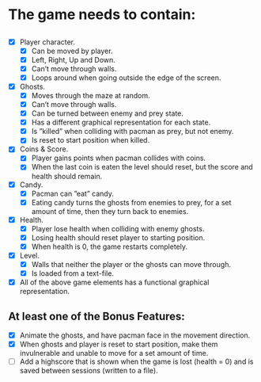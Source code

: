 # The game needs to contain:
## 
- [x] Player character.
    - [x] Can be moved by player.
    - [x] Left, Right, Up and Down.
    - [x] Can’t move through walls.
    - [x] Loops around when going outside the edge of the screen.
- [x] Ghosts.
    - [x] Moves through the maze at random.
    - [x] Can’t move through walls.
    - [x] Can be turned between enemy and prey state.
    - [x] Has a different graphical representation for each state.
    - [x] Is ”killed” when colliding with pacman as prey, but not enemy.
    - [x] Is reset to start position when killed.
- [x] Coins & Score.
    - [x] Player gains points when pacman collides with coins.
    - [x] When the last coin is eaten the level should reset, but the score and health should remain.
- [x] Candy.
    - [x] Pacman can ”eat” candy.
    - [x] Eating candy turns the ghosts from enemies to prey, for a set amount of time, then they turn back to enemies.
- [x] Health.
    - [x] Player lose health when colliding with enemy ghosts.
    - [x] Losing health should reset player to starting position.
    - [x] When health is 0, the game restarts completely.
- [x] Level.
    - [x] Walls that neither the player or the ghosts can move through.
    - [x] Is loaded from a text-file.
- [x] All of the above game elements has a functional graphical representation.
## At least one of the Bonus Features:
- [x] Animate the ghosts, and have pacman face in the movement direction.
- [x] When ghosts and player is reset to start position, make them invulnerable and unable to move for a set amount of time.
- [ ] Add a highscore that is shown when the game is lost (health = 0) and is saved between sessions (written to a file).
